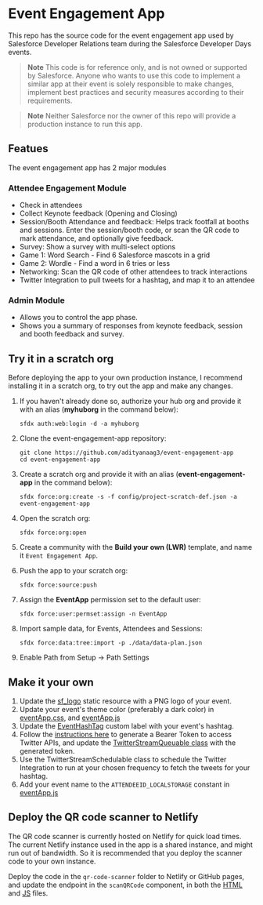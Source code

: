 # Event Engagement App

This repo has the source code for the event engagement app used by Salesforce Developer Relations team during the Salesforce Developer Days events.

> **Note**
> This code is for reference only, and is not owned or supported by Salesforce. Anyone who wants to use this code to implement a similar app at their event is solely responsible to make changes, implement best practices and security measures according to their requirements.

> **Note**
> Neither Salesforce nor the owner of this repo will provide a production instance to run this app.  

## Featues
The event engagement app has 2 major modules
### Attendee Engagement Module
- Check in attendees
- Collect Keynote feedback (Opening and Closing) 
- Session/Booth Attendance and feedback: Helps track footfall at booths and sessions. Enter the session/booth code, or scan the QR code to mark attendance, and optionally give feedback.
- Survey: Show a survey with multi-select options
- Game 1: Word Search - Find 6 Salesforce mascots in a grid
- Game 2: Wordle - Find a word in 6 tries or less
- Networking: Scan the QR code of other attendees to track interactions
- Twitter Integration to pull tweets for a hashtag, and map it to an attendee

### Admin Module
- Allows you to control the app phase.
- Shows you a summary of responses from keynote feedback, session and booth feedback and survey.

## Try it in a scratch org
Before deploying the app to your own production instance, I recommend installing it in a scratch org, to try out the app and make any changes.

1. If you haven't already done so, authorize your hub org and provide it with an alias (**myhuborg** in the command below):

    ```
    sfdx auth:web:login -d -a myhuborg
    ```

1. Clone the event-engagement-app repository:

    ```
    git clone https://github.com/adityanaag3/event-engagement-app
    cd event-engagement-app
    ```

1. Create a scratch org and provide it with an alias (**event-engagement-app** in the command below):

    ```
    sfdx force:org:create -s -f config/project-scratch-def.json -a event-engagement-app
    ```

1. Open the scratch org:

    ```
    sfdx force:org:open
    ```

1. Create a community with the **Build your own (LWR)** template, and name it `Event Engagement App`.

1. Push the app to your scratch org:
    ```
    sfdx force:source:push
    ```

1. Assign the **EventApp** permission set to the default user:

    ```
    sfdx force:user:permset:assign -n EventApp
    ```

1. Import sample data, for Events, Attendees and Sessions:

    ```
    sfdx force:data:tree:import -p ./data/data-plan.json
    ```
    
1. Enable Path from Setup -> Path Settings
    

## Make it your own
1. Update the [sf_logo](https://github.com/adityanaag3/event-engagement-app/blob/main/force-app/main/default/staticresources/sf_logo.png) static resource with a PNG logo of your event.
1. Update your event's theme color (preferably a dark color) in [eventApp.css](https://github.com/adityanaag3/event-engagement-app/blob/main/force-app/main/default/lwc/eventApp/eventApp.css#L2), and [eventApp.js](https://github.com/adityanaag3/event-engagement-app/blob/main/force-app/main/default/lwc/eventApp/eventApp.js#L81)
1. Update the [EventHashTag](https://github.com/adityanaag3/event-engagement-app/blob/main/force-app/main/default/labels/CustomLabels.labels-meta.xml#L8) custom label with your event's hashtag.
1. Follow the [instructions here](https://developer.twitter.com/en/docs/tutorials/step-by-step-guide-to-making-your-first-request-to-the-twitter-api-v2) to generate a Bearer Token to access Twitter APIs, and update the [TwitterStreamQueuable class](https://github.com/adityanaag3/event-engagement-app/blob/main/force-app/main/default/classes/TwitterStreamQueuable.cls#L41) with the generated token.
1. Use the TwitterStreamSchedulable class to schedule the Twitter Integration to run at your chosen frequency to fetch the tweets for your hashtag.
1. Add your event name to the `ATTENDEEID_LOCALSTORAGE` constant in [eventApp.js](https://github.com/adityanaag3/event-engagement-app/blob/main/force-app/main/default/lwc/eventApp/eventApp.js#L12)


## Deploy the QR code scanner to Netlify
The QR code scanner is currently hosted on Netlify for quick load times. The current Netlify instance used in the app is a shared instance, and might run out of bandwidth. So it is recommended that you deploy the scanner code to your own instance.

Deploy the code in the `qr-code-scanner` folder to Netlify or GitHub pages, and update the endpoint in the `scanQRCode` component, in both the [HTML](https://github.com/adityanaag3/event-engagement-app/blob/main/force-app/main/default/lwc/scanQRCode/scanQRCode.html#L12) and [JS](https://github.com/adityanaag3/event-engagement-app/blob/main/force-app/main/default/lwc/scanQRCode/scanQRCode.js#L7) files.
